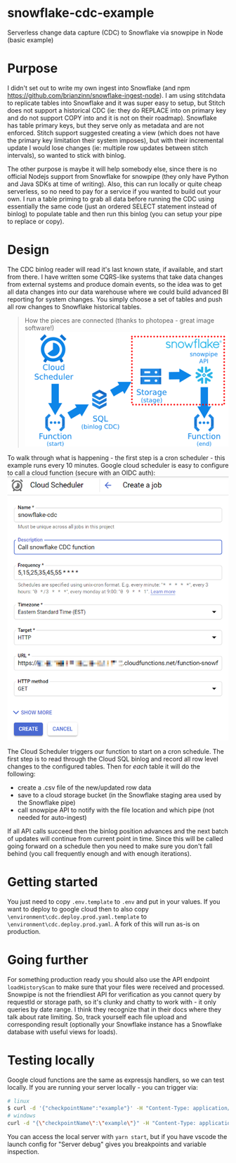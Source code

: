 # snowflake-cdc-example
Serverless change data capture (CDC) to Snowflake via snowpipe in Node (basic example)

# Purpose
I didn't set out to write my own ingest into Snowflake (and npm https://github.com/brianzinn/snowflake-ingest-node).  I am using stitchdata to replicate tables into Snowflake and it was super easy to setup, but Stitch does not support a historical CDC (ie: they do REPLACE into on primary key and do not support COPY into and it is not on their roadmap).  Snowflake has table primary keys, but they serve only as metadata and are not enforced.  Stitch support suggested creating a view (which does not have the primary key limitation their system imposes), but with their incremental update I would lose changes (ie: multiple row updates between stitch intervals), so wanted to stick with binlog.

The other purpose is maybe it will help somebody else, since there is no official Nodejs support from Snowflake for snowpipe (they only have Python and Java SDKs at time of writing).  Also, this can run locally or quite cheap serverless, so no need to pay for a service if you wanted to build out your own.  I run a table priming to grab all data before running the CDC using essentially the same code (just an ordered SELECT statement instead of binlog) to populate table and then run this binlog (you can setup your pipe to replace or copy).

# Design
The CDC binlog reader will read it's last known state, if available, and start from there.  I have written some CQRS-like systems that take data changes from external systems and produce domain events, so the idea was to get all data changes into our data warehouse where we could build advanced BI reporting for system changes.  You simply choose a set of tables and push all row changes to Snowflake historical tables.

> How the pieces are connected (thanks to photopea - great image software!)
![Design Diagram](https://github.com/brianzinn/snowflake-cdc-example/raw/main/images/snowpipe-cdc-example.png)

To walk through what is happening - the first step is a cron scheduler - this example runs every 10 minutes.  Google cloud scheduler is easy to configure to call a cloud function (secure with an OIDC auth):
![Cloud Scheduler](https://github.com/brianzinn/snowflake-cdc-example/raw/main/images/cloud-scheduler.png)

The Cloud Scheduler triggers our function to start on a cron schedule.  The first step is to read through the Cloud SQL binlog and record all row level changes to the configured tables.  Then for *each* table it will do the following:
- create a .csv file of the new/updated row data
- save to a cloud storage bucket (in the Snowflake staging area used by the Snowflake pipe)
- call snowpipe API to notify with the file location and which pipe (not needed for auto-ingest)

If all API calls succeed then the binlog position advances and the next batch of updates will continue from current point in time.  Since this will be called going forward on a schedule then you need to make sure you don't fall behind (you call frequently enough and with enough iterations).

# Getting started
You just need to copy `.env.template` to `.env` and put in your values.  If you want to deploy to google cloud then to also copy `\environment\cdc.deploy.prod.yaml.template` to `\environment\cdc.deploy.prod.yaml`.  A fork of this will run as-is on production.

# Going further
For something production ready you should also use the API endpoint `loadHistoryScan` to make sure that your files were received and processed. Snowpipe is not the friendliest API for verification as you cannot query by requestId or storage path, so it's clunky and chatty to work with - it only queries by date range.  I think they recognize that in their docs where they talk about rate limiting.  So, track yourself each file upload and corresponding result (optionally your Snowflake instance has a Snowflake database with useful views for loads).

# Testing locally
Google cloud functions are the same as expressjs handlers, so we can test locally.
If you are running your server locally - you can trigger via:
```bash
# linux
$ curl -d '{"checkpointName":"example"}' -H "Content-Type: application/json" -X POST http://localhost:9999/snowflakeCDC
# windows
curl -d "{\"checkpointName\":\"example\"}" -H "Content-Type: application/json" -X POST http://localhost:9999/snowflakeCDC
```

You can access the local server with `yarn start`, but if you have vscode the launch config for "Server debug" gives you breakpoints and variable inspection.

